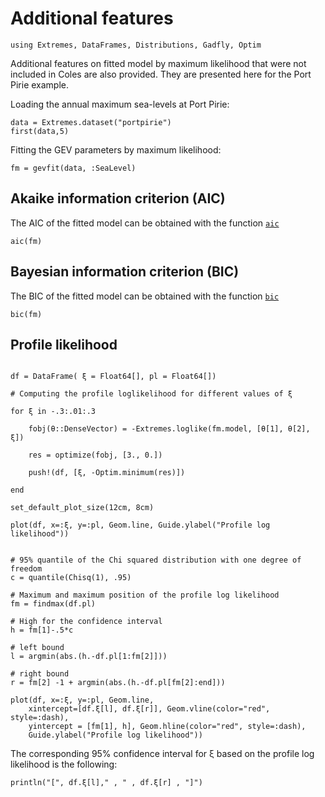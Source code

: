 # Additional features

```@setup portpirie
using Extremes, DataFrames, Distributions, Gadfly, Optim
```

Additional features on fitted model by maximum likelihood that were not included in Coles are also provided. They are presented here for the Port Pirie example.

Loading the annual maximum sea-levels at Port Pirie:
```@example portpirie
data = Extremes.dataset("portpirie")
first(data,5)
```

Fitting the GEV parameters by maximum likelihood:
```@repl portpirie
fm = gevfit(data, :SeaLevel)
```

## Akaike information criterion (AIC)

The AIC of the fitted model can be obtained with the function [`aic`](@ref)
```@repl portpirie
aic(fm)
```

## Bayesian information criterion (BIC)


The BIC of the fitted model can be obtained with the function [`bic`](@ref)
```@repl portpirie
bic(fm)
```

## Profile likelihood


```@example portpirie

df = DataFrame( ξ = Float64[], pl = Float64[])

# Computing the profile loglikelihood for different values of ξ

for ξ in -.3:.01:.3

    fobj(θ::DenseVector) = -Extremes.loglike(fm.model, [θ[1], θ[2], ξ])

    res = optimize(fobj, [3., 0.])
    
    push!(df, [ξ, -Optim.minimum(res)])
    
end

set_default_plot_size(12cm, 8cm)

plot(df, x=:ξ, y=:pl, Geom.line, Guide.ylabel("Profile log likelihood"))
```


```@example portpirie

# 95% quantile of the Chi squared distribution with one degree of freedom
c = quantile(Chisq(1), .95)

# Maximum and maximum position of the profile log likelihood
fm = findmax(df.pl)

# High for the confidence interval
h = fm[1]-.5*c

# left bound
l = argmin(abs.(h.-df.pl[1:fm[2]]))

# right bound
r = fm[2] -1 + argmin(abs.(h.-df.pl[fm[2]:end]))

plot(df, x=:ξ, y=:pl, Geom.line,
    xintercept=[df.ξ[l], df.ξ[r]], Geom.vline(color="red", style=:dash),
    yintercept = [fm[1], h], Geom.hline(color="red", style=:dash),
    Guide.ylabel("Profile log likelihood"))
```


The corresponding 95% confidence interval for ξ based on the profile log likelihood is the following:
```@repl portpirie
println("[", df.ξ[l]," , " , df.ξ[r] , "]")
```

